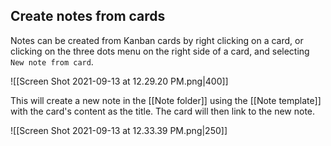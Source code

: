 ## Create notes from cards

Notes can be created from Kanban cards by right clicking on a card, or clicking on the three dots menu on the right side of a card, and selecting `New note from card`.

![[Screen Shot 2021-09-13 at 12.29.20 PM.png|400]]

This will create a new note in the [[Note folder]] using the [[Note template]] with the card's content as the title. The card will then link to the new note.

![[Screen Shot 2021-09-13 at 12.33.39 PM.png|250]]
